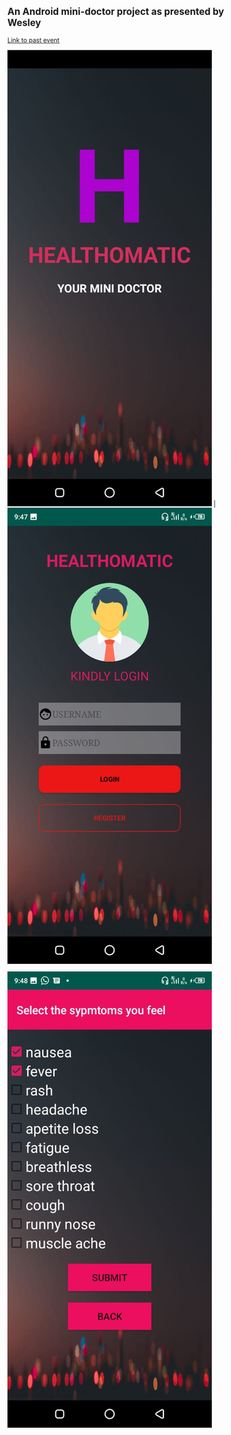 ## An Android mini-doctor project as presented by Wesley

[Link to past event](https://gdsc.community.dev/events/details/developer-student-clubs-kisii-university-presents-beginning-android-development/)

![Welcome Page](https://github.com/GDG-Kisii/GDSC-event-demos/blob/master/Healthomatic/images/WhatsApp%20Image%202021-11-20%20at%209.49.57%20PM.jpeg)	| ![Login Page](https://github.com/GDG-Kisii/GDSC-event-demos/blob/master/Healthomatic/images/WhatsApp%20Image%202021-11-20%20at%209.49.57%20PM%20(1).jpeg)

![](https://github.com/GDG-Kisii/GDSC-event-demos/blob/master/Healthomatic/images/WhatsApp%20Image%202021-11-20%20at%209.49.55%20PM.jpeg)
